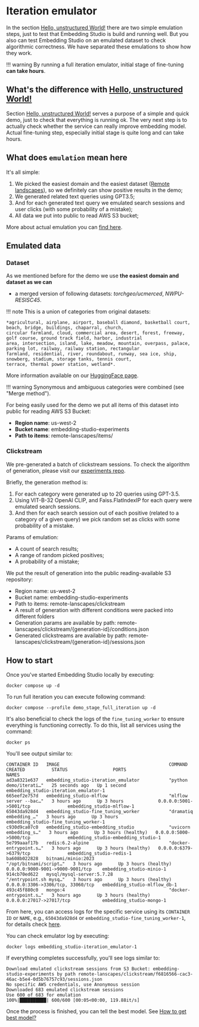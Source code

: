 # Iteration emulator

In the section [Hello, unstructured World!](hello_unstructured_world.md) there are two simple emulation steps,
just to test that Embedding Studio is build and running well. But you also can test Embedding Studio on
an emulated dataset to check algorithmic correctness. We have separated these emulations to show how they work.

!!! warning
    By running a full iteration emulator, initial stage of fine-tuning **can take hours**.

## What's the difference with [Hello, unstructured World!](#hello-unstructured-world-)

Section [Hello, unstructured World!](#hello-unstructured-world-) serves a purpose of a simple and quick demo,
just to check that everything is running ok. The very next step is to actually check
whether the service can really improve embedding model. Actual fine-tuning step, especially initial stage is quite long
and can take hours.

## What does `emulation` mean here

It's all simple:

1. We picked the easiest domain and the easiest dataset ([Remote landscapes](https://huggingface.co/datasets/EmbeddingStudio/merged_remote_landscapes_v1)),
   so we definitely can show positive results in the demo;
2. We generated related text queries using GPT3.5;
3. And for each generated text query we emulated search sessions and user clicks (with some probability of a mistake);
4. All data we put into public to read AWS S3 bucket;

More about actual emulation you can 
[find here](https://github.com/EulerSearch/embedding_studio/blob/main/examples/demo/iteration_emulator.py).

## Emulated data

### Dataset

As we mentioned before for the demo we use **the easiest domain and dataset as we can**
- a merged version of following datasets: *torchgeo/ucmerced*, *NWPU-RESISC45*.

!!! note
    This is a union of categories from original datasets:
    
    *agricultural, airplane, airport, baseball diamond, basketball court, beach, bridge, buildings, chaparral, church,
    circular farmland, cloud, commercial area, desert, forest, freeway, golf course, ground track field, harbor, industrial
    area, intersection, island, lake, meadow, mountain, overpass, palace, parking lot, railway, railway station, rectangular
    farmland, residential, river, roundabout, runway, sea ice, ship, snowberg, stadium, storage tanks, tennis court,
    terrace, thermal power station, wetland*.

More information available on our [HuggingFace page](https://huggingface.co/datasets/EmbeddingStudio/merged_remote_landscapes_v1).

!!! warning
    Synonymous and ambiguous categories were combined (see "Merge method").

For being easily used for the demo we put all items of this dataset into public for reading AWS S3 Bucket:

* **Region name**: us-west-2
* **Bucket name**: embedding-studio-experiments
* **Path to items**: remote-lanscapes/items/

### Clickstream

We pre-generated a batch of clickstream sessions. To check the algorithm of generation,
please visit our [experiments repo](https://github.com/EulerSearch/embedding_studio_experiments/blob/main).

Briefly, the generation method is:

1. For each category were generated up to 20 queries using GPT-3.5.
2. Using VIT-B-32 OpenAI CLIP, and Faiss.FlatIndexIP for each query were emulated search sessions.
3. And then for each search session out of each positive (related to a category of a given query) we pick random set
   as clicks with some probability of a mistake.

Params of emulation:

* A count of search results;
* A range of random picked positives;
* A probability of a mistake;


We put the result of generation into the public reading-available S3 repository:

* Region name: us-west-2
* Bucket name: embedding-studio-experiments
* Path to items: remote-lanscapes/clickstream
* A result of generation with different conditions were packed into different folders
* Generation params are available by path: remote-lanscapes/clickstream/{generation-id}/conditions.json
* Generated clickstreams are available by path: remote-lanscapes/clickstream/{generation-id}/sessions.json

## How to start

Once you've started Embedding Studio locally by executing:
```shell
docker compose up -d 
```

To run full iteration you can execute following command:
```shell
docker compose --profile demo_stage_full_iteration up -d
```

It's also beneficial to check the logs of the `fine_tuning_worker` to ensure everything is functioning correctly. To do
this, list all services using the command:

```shell
docker ps
```

You'll see output similar to:
```shell
CONTAINER ID   IMAGE                                         COMMAND                  CREATED          STATUS                 PORTS                               NAMES
ad3a8321e637   embedding_studio-iteration_emulator           "python demo/iterati…"   25 seconds ago   Up 1 second                                                embedding_studio-iteration_emulator-1
665eef2e757d   embedding_studio-mlflow                       "mlflow server --bac…"   3 hours ago      Up 3 hours             0.0.0.0:5001->5001/tcp              embedding_studio-mlflow-1
65043da928d4   embedding_studio-fine_tuning_worker           "dramatiq embedding_…"   3 hours ago      Up 3 hours                                                 embedding_studio-fine_tuning_worker-1
c930d9ca07c0   embedding_studio-embedding_studio             "uvicorn embedding_s…"   3 hours ago      Up 3 hours (healthy)   0.0.0.0:5000->5000/tcp              embedding_studio-embedding_studio-1
5e799aaaf17b   redis:6.2-alpine                              "docker-entrypoint.s…"   3 hours ago      Up 3 hours (healthy)   0.0.0.0:6379->6379/tcp              embedding_studio-redis-1
ba608b022828   bitnami/minio:2023                            "/opt/bitnami/script…"   3 hours ago      Up 3 hours (healthy)   0.0.0.0:9000-9001->9000-9001/tcp    embedding_studio-minio-1
914cb70ed622   mysql/mysql-server:5.7.28                     "/entrypoint.sh mysq…"   3 hours ago      Up 3 hours (healthy)   0.0.0.0:3306->3306/tcp, 33060/tcp   embedding_studio-mlflow_db-1
493c45f880c0   mongo:4                                       "docker-entrypoint.s…"   3 hours ago      Up 3 hours (healthy)   0.0.0.0:27017->27017/tcp            embedding_studio-mongo-1
```

From here, you can access logs for the specific service using its `CONTAINER ID` or `NAME`, e.g., `65043da928d4` or
`embedding_studio-fine_tuning_worker-1`, for details check [here](hello_unstructured_world.md#progress-tracking-with-mlflow).

You can check emulator log by executing:
```shell
docker logs embedding_studio-iteration_emulator-1
```

If everything completes successfully, you'll see logs similar to:

```shell
Download emulated clickstream sessions from S3 Bucket: embedding-studio-experiments by path remote-lanscapes/clickstream/f6816566-cac3-46ac-b5e4-0d5b76757c93/sessions.json
No specific AWS credentials, use Anonymous session
Downloaded 683 emulated clickstream sessions
Use 600 of 683 for emulation
100%|██████████| 600/600 [00:05<00:00, 119.88it/s]
```

Once the process is finished, you can tell the best model. See [How to get best model?](how_to_get_best_model.md)